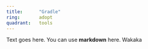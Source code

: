 ```yaml
---
title:      "Gradle"
ring:       adopt
quadrant:   tools
---
```


Text goes here. You can use **markdown** here. Wakaka